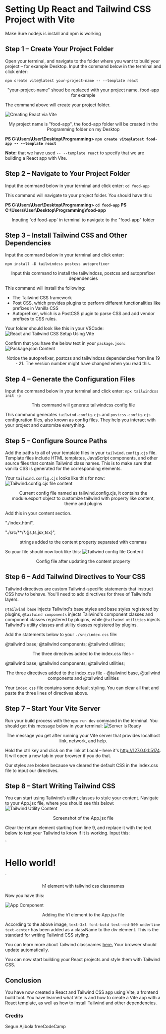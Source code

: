 # Setting Up React and Tailwind CSS Project with Vite
Make Sure nodejs is install and npm is working
## Step 1 – Create Your Project Folder

Open your terminal, and navigate to the folder where you want to build your project – for example Desktop. Input the command below in the terminal and click enter:‌

`
  npm create vite@latest your-project-name -- --template react
`

<p align="center">"your-project-name" shoud be replaced with your project name. food-app for example</p>

The command above will create your project folder.‌

![Creating React via Vite](Readme-img/create-vite-react.png)
<p align="center">My project name is "food-app", the food-app folder will be created in the Programming folder on my Desktop</p>

  **PS C:\Users\User\Desktop\Programming> `npm create vite@latest food-app -- --template react`**


**‌Note:** that we have used `-- --template react` to specify that we are building a React app with Vite.

## Step 2 – Navigate to Your Project Folder

Input the command below in your terminal and click enter:
`
  cd food-app
`

‌This command will navigate to your project folder. You should have this:

**PS C:\Users\User\Desktop\Programming> `cd food-app`**
**PS C:\Users\User\Desktop\Programming\food-app**
<p align="center">Inputing `cd food-app` in terminal to navigate to the "food-app" folder</p>

## Step 3 – Install Tailwind CSS and Other Dependencies
Input the command below in your terminal and click enter:

`
  npm install -D tailwindcss postcss autoprefixer
`

<p align="center">Input this command to install the tailwindcss, postcss and autoprefixer dependencies</p>

This command will install the following:

* The Tailwind CSS framework
* Post CSS, which provides plugins to perform different functionalities like prefixes in Vanilla CSS
* Autoprefixer, which is a PostCSS plugin to parse CSS and add vendor prefixes to CSS rules.

Your folder should look like this in your VSCode:‌
![React and Tailwind CSS Setup Using Vite](Readme-img/React-Tailwind-vite-setup.png)

Confirm that you have the below text in your `package.json‌:`
![Package.json Content](Readme-img/package-json-content.png)
<p align="center">Notice the autoprefixer, postcss and tailwindcss dependencies from line 19 - 21. The version number might have changed when you read this.</p>

## Step 4 – Generate the Configuration Files
Input the command below in your terminal and click enter:
`
  npx tailwindcss init -p
`
<p align="center">This command will generate tailwindcss config file</p>

This command generates `tailwind.config.cjs` and `postcss.config.cjs` configuration files, also known as config files. They help you interact with your project and customize everything.

## Step 5 – Configure Source Paths

Add the paths to all of your template files in your `tailwind.config.cjs` file. Template files include HTML templates, JavaScript components, and other source files that contain Tailwind class names. This is to make sure that vanilla CSS is generated for the corresponding elements.

Your `tailwind.config.cjs` looks like this for now:
![Tailwind.config.cjs file content](Readme-img/tailwind-config.png)
<p align="center">Current config file named as tailwind.config.cjs, it contains the module.export object to customize tailwind with property like content, theme and plugins</p>

Add this in your content section.

"./index.html",

"./src/**/*.{js,ts,jsx,tsx}",
<p align="center">strings added to the content property separated with commas</p>

So your file should now look like this:
![Tailwind config file Content](Readme-img/tailwind-content.png)
<p align="center">Config file after updating the content property</p>

## Step 6 – Add Tailwind Directives to Your CSS

Tailwind directives are custom Tailwind-specific statements that instruct CSS how to behave. You'll need to add directives for three of Tailwind’s layers.

`@tailwind base` injects Tailwind's base styles and base styles registered by plugins, `@tailwind components` injects Tailwind's component classes and component classes registered by plugins, while `@tailwind utilities` injects Tailwind's utility classes and utility classes registered by plugins.

Add the statements below to your `./src/index.css` file:

@tailwind base;
@tailwind components;
@tailwind utilities;

<p align="center">The three directives added to the index.css files - </p>

@tailwind base;
@tailwind components;
@tailwind utilities;

<p align="center">The three directives added to the index.css file - @tailwind base, @tailwind components and @tailwind utilities</p>

Your `index.css` file contains some default styling. You can clear all that and paste the three lines of directives above.

## Step 7 – Start Your Vite Server
Run your build process with the `npm run dev` command in the terminal. You should get this message below in your terminal‌:
![Server is Ready](Readme-img/server-ready.png)
<p align="center">The message you get after running your Vite server that provides localhost link, network, and help.</p>

Hold the ctrl key and click on the link at Local – here it's http://127.0.0.1:5174. It will open a new tab in your browser if you do that.

Our styles are broken because we cleared the default CSS in the index.css file to input our directives.

## Step 8 – Start Writing Tailwind CSS
You can start using Tailwind’s utility classes to style your content. Navigate to your App.jsx file, where you should see this below:
![Tailwind Utility Content](Readme-img/tailwind-utility.png)
<p align="center">Screenshot of the App.jsx file</p>

Clear the return element starting from line 9, and replace it with the text below to test your Tailwind to know if it is working. Input this:

`
<h1 className="text-3xl font-bold underline text-center">Hello world!</h1> 
`
<p align="center">h1 element with tailwind css classnames</p>

Now you have this:

![App Component](Readme-img/app-component.png)
<p align="center">Adding the h1 element to the App.jsx file</p>

According to the above image, `text-3xl font-bold text-red-500 underline text-center` has been added as a className to the div element. This is the standard for writing Tailwind CSS styling.

You can learn more about Tailwind classnames [here.](https://tailwindcss.com/docs) Your browser should update automatically.

You can now start building your React projects and style them with Tailwind CSS.

## Conclusion

You have now created a React and Tailwind CSS app using Vite, a frontend build tool. You have learned what Vite is and how to create a Vite app with a React template, as well as how to install Tailwind and other dependencies.

### Credits
Segun Ajibola
freeCodeCamp